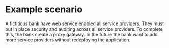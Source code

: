 <!-- image -->

# Example scenario

A fictitious bank have web service enabled all service providers. They must put in place security
and auditing across all service providers. To complete this, the bank create a proxy gateway. In the
future the bank want to add more service providers without redeploying the application.